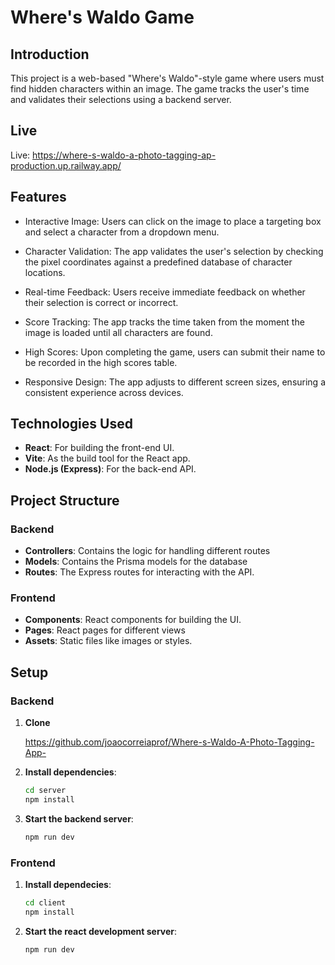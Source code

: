 # Where's Waldo Game

## Introduction

This project is a web-based "Where's Waldo"-style game where users must find hidden characters within an image. The game tracks the user's time and validates their selections using a backend server.

## Live

Live: https://where-s-waldo-a-photo-tagging-ap-production.up.railway.app/

## Features

- Interactive Image:
  Users can click on the image to place a targeting box and select a character from a dropdown menu.

- Character Validation:
  The app validates the user's selection by checking the pixel coordinates against a predefined database of character locations.

- Real-time Feedback:
  Users receive immediate feedback on whether their selection is correct or incorrect.

- Score Tracking:
  The app tracks the time taken from the moment the image is loaded until all characters are found.

- High Scores:
  Upon completing the game, users can submit their name to be recorded in the high scores table.

- Responsive Design:
  The app adjusts to different screen sizes, ensuring a consistent experience across devices.

## Technologies Used

- **React**: For building the front-end UI.
- **Vite**: As the build tool for the React app.
- **Node.js (Express)**: For the back-end API.

## Project Structure

### Backend

- **Controllers**: Contains the logic for handling different routes
- **Models**: Contains the Prisma models for the database
- **Routes**: The Express routes for interacting with the API.

### Frontend

- **Components**: React components for building the UI.
- **Pages**: React pages for different views
- **Assets**: Static files like images or styles.

## Setup

### Backend

1. **Clone**

   https://github.com/joaocorreiaprof/Where-s-Waldo-A-Photo-Tagging-App-

1. **Install dependencies**:

   ```bash
   cd server
   npm install

   ```

1. **Start the backend server**:
   ```bash
   npm run dev
   ```

### Frontend

1. **Install dependecies**:

   ```bash
   cd client
   npm install

   ```

2. **Start the react development server**:
   ```bash
   npm run dev
   ```
